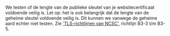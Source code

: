 We testen of de lengte van de publieke sleutel van je websitecertificaat voldoende veilig is. Let op: het is ook belangrijk dat de lengte van de geheime sleutel voldoende veilig is. Dit kunnen we vanwege de geheime aard echter niet testen. Zie ['TLS-richtlijnen van NCSC'](https://www.ncsc.nl/actueel/whitepapers/ict-beveiligingsrichtlijnen-voor-transport-layer-security-tls.html), richtlijn B3-3 t/m B3-5.

